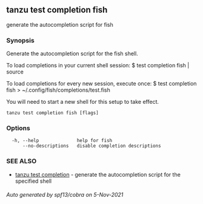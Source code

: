 ## tanzu test completion fish

generate the autocompletion script for fish

### Synopsis


Generate the autocompletion script for the fish shell.

To load completions in your current shell session:
$ test completion fish | source

To load completions for every new session, execute once:
$ test completion fish > ~/.config/fish/completions/test.fish

You will need to start a new shell for this setup to take effect.


```
tanzu test completion fish [flags]
```

### Options

```
  -h, --help              help for fish
      --no-descriptions   disable completion descriptions
```

### SEE ALSO

* [tanzu test completion](tanzu_test_completion.md)	 - generate the autocompletion script for the specified shell

###### Auto generated by spf13/cobra on 5-Nov-2021
